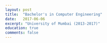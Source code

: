 ```yaml
---
layout: post
title:  "Bachelor's in Computer Engineering"
date:   2017-06-06
excerpt: "University of Mumbai (2013-2017)"
education: true
comments: false
---
```



   